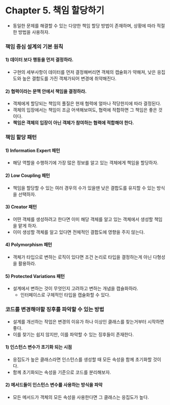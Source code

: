 # Chapter 5. 책임 할당하기
- 동일한 문제를 해결할 수 있는 다양한 책임 할당 방법이 존재하며, 상황에 따라 적절한 방법을 사용하자.

### 책임 중심 설계의 기본 원칙
#### 1) 데이터 보다 행동을 먼저 결정하라.
- 구현의 세부사항이 데이터를 먼저 결정해버리면 객체의 캡슐화가 약해져, 낮은 응집도와 높은 결합도를 가진 객체가되어 변경에 취약해진다.

#### 2) 협력이라는 문맥 안에서 책임을 결정하라.
- 객체에게 할당되는 책임의 풀질은 현재 협력에 얼마나 적당한지에 따라 결정된다.
- 객체의 입장에서는 책임이 조금 어색해보여도, 협력에 적합하면 그 책임은 좋은 것이다.
- **책임은 객체의 입장이 아닌 객체가 참여하는 협력에 적합해야 한다.**

### 책임 할당 패턴
#### 1) Information Expert 패턴
- 해당 역할을 수행하기에 가장 많은 정보를 알고 있는 객체에게 책임을 할당하자.

#### 2) Low Coupling 패턴
- 책임을 할당할 수 있는 여러 경우의 수가 있을땐 낮은 결합도를 유지할 수 있는 방식을 선택하자.

#### 3) Creator 패턴
- 어떤 객체를 생성하려고 한다면 이미 해당 객체를 알고 있는 객체에서 생성할 책임을 맡게 하자.
- 이미 생성할 객체를 알고 있다면 전체적인 결합도에 영향을 주지 않는다.

#### 4) Polymorphism 패턴
- 객체가 타입으로 변하는 로직이 있다면 조건 논리로 타입을 결정하는게 아닌 다형성을 활용하라.

#### 5) Protected Variations 패턴
- 설계에서 변하는 것이 무엇인지 고려하고 변하는 개념을 캡슐화하라.
    - 인터페이스로 구체적인 타입을 캡슐화할 수 있다.

### 코드를 변경해야할 징후를 파악할 수 있는 방법
- 설계를 개선하는 작업은 변경의 이유가 하나 이상인 클래스를 찾는거부터 시작하면 좋다.
- 이를 찾기는 쉽지 않지만, 이를 파악할 수 있는 징후들이 존재한다.

#### 1) 인스턴스 변수가 초기화 되는 시점
- 응집도가 높은 클래스라면 인스턴스를 생성할 때 모든 속성을 함께 초기화할 것이다.
- 함께 초기화되는 속성을 기준으로 코드를 분리해보자.

#### 2) 메서드들이 인스턴스 변수를 사용하는 방식을 파악
- 모든 메서드가 객체의 모든 속성을 사용한다면 그 클래스는 응집도가 높다.
